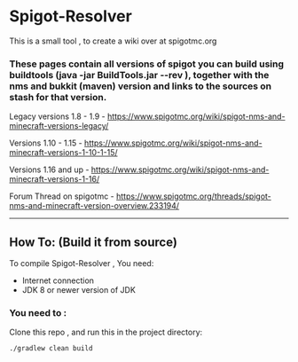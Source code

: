 # Spigot-Resolver

This is a small tool , to create a wiki over at spigotmc.org

### These pages contain all versions of spigot you can build using buildtools (java -jar BuildTools.jar --rev <version>), together with the nms and bukkit (maven) version and links to the sources on stash for that version.

Legacy versions 1.8 - 1.9 - https://www.spigotmc.org/wiki/spigot-nms-and-minecraft-versions-legacy/

Versions 1.10 - 1.15 - https://www.spigotmc.org/wiki/spigot-nms-and-minecraft-versions-1-10-1-15/

Versions 1.16 and up - https://www.spigotmc.org/wiki/spigot-nms-and-minecraft-versions-1-16/

Forum Thread on spigotmc - https://www.spigotmc.org/threads/spigot-nms-and-minecraft-version-overview.233194/

---------------------------------------------------------------------------------
## How To: (Build it from source)

To compile Spigot-Resolver , You need:

+ Internet connection
+ JDK 8 or newer version of JDK

### You need to : 
Clone this repo , and run this in the project directory:

```shell
./gradlew clean build
```
